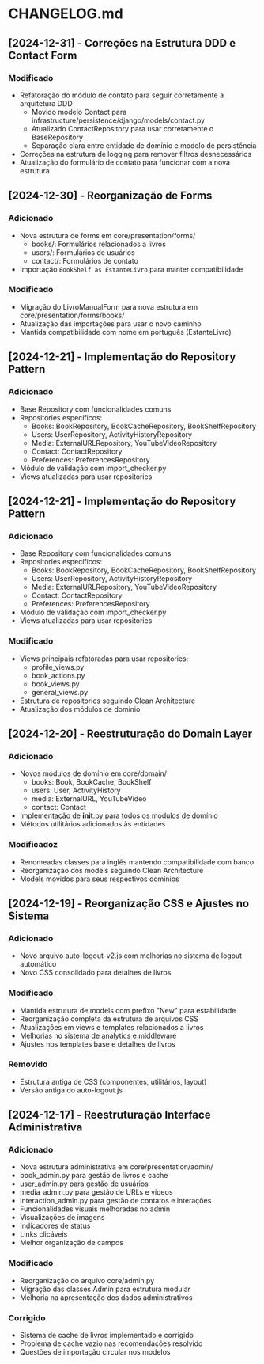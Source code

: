 # CHANGELOG.md

## [2024-12-31] - Correções na Estrutura DDD e Contact Form
### Modificado
- Refatoração do módulo de contato para seguir corretamente a arquitetura DDD
  - Movido modelo Contact para infrastructure/persistence/django/models/contact.py
  - Atualizado ContactRepository para usar corretamente o BaseRepository
  - Separação clara entre entidade de domínio e modelo de persistência
- Correções na estrutura de logging para remover filtros desnecessários
- Atualização do formulário de contato para funcionar com a nova estrutura

## [2024-12-30] - Reorganização de Forms
### Adicionado
- Nova estrutura de forms em core/presentation/forms/
  - books/: Formulários relacionados a livros
  - users/: Formulários de usuários
  - contact/: Formulários de contato
- Importação `BookShelf as EstanteLivro` para manter compatibilidade

### Modificado
- Migração do LivroManualForm para nova estrutura em core/presentation/forms/books/
- Atualização das importações para usar o novo caminho
- Mantida compatibilidade com nome em português (EstanteLivro)

## [2024-12-21] - Implementação do Repository Pattern
### Adicionado
- Base Repository com funcionalidades comuns
- Repositories específicos:
  - Books: BookRepository, BookCacheRepository, BookShelfRepository
  - Users: UserRepository, ActivityHistoryRepository
  - Media: ExternalURLRepository, YouTubeVideoRepository
  - Contact: ContactRepository
  - Preferences: PreferencesRepository
- Módulo de validação com import_checker.py
- Views atualizadas para usar repositories

## [2024-12-21] - Implementação do Repository Pattern
### Adicionado
- Base Repository com funcionalidades comuns
- Repositories específicos:
  - Books: BookRepository, BookCacheRepository, BookShelfRepository
  - Users: UserRepository, ActivityHistoryRepository
  - Media: ExternalURLRepository, YouTubeVideoRepository
  - Contact: ContactRepository
  - Preferences: PreferencesRepository
- Módulo de validação com import_checker.py
- Views atualizadas para usar repositories

### Modificado
- Views principais refatoradas para usar repositories:
  - profile_views.py
  - book_actions.py
  - book_views.py
  - general_views.py
- Estrutura de repositories seguindo Clean Architecture
- Atualização dos módulos de domínio

## [2024-12-20] - Reestruturação do Domain Layer
### Adicionado
- Novos módulos de domínio em core/domain/
  - books: Book, BookCache, BookShelf
  - users: User, ActivityHistory
  - media: ExternalURL, YouTubeVideo
  - contact: Contact
- Implementação de __init__.py para todos os módulos de domínio
- Métodos utilitários adicionados às entidades

### Modificadoz
- Renomeadas classes para inglês mantendo compatibilidade com banco
- Reorganização dos models seguindo Clean Architecture
- Models movidos para seus respectivos domínios

## [2024-12-19] - Reorganização CSS e Ajustes no Sistema
### Adicionado
- Novo arquivo auto-logout-v2.js com melhorias no sistema de logout automático
- Novo CSS consolidado para detalhes de livros

### Modificado
- Mantida estrutura de models com prefixo "New" para estabilidade
- Reorganização completa da estrutura de arquivos CSS
- Atualizações em views e templates relacionados a livros
- Melhorias no sistema de analytics e middleware
- Ajustes nos templates base e detalhes de livros

### Removido
- Estrutura antiga de CSS (componentes, utilitários, layout)
- Versão antiga do auto-logout.js

## [2024-12-17] - Reestruturação Interface Administrativa
### Adicionado
- Nova estrutura administrativa em core/presentation/admin/
 - book_admin.py para gestão de livros e cache
 - user_admin.py para gestão de usuários
 - media_admin.py para gestão de URLs e vídeos
 - interaction_admin.py para gestão de contatos e interações
- Funcionalidades visuais melhoradas no admin
 - Visualizações de imagens
 - Indicadores de status
 - Links clicáveis
 - Melhor organização de campos

### Modificado
- Reorganização do arquivo core/admin.py
- Migração das classes Admin para estrutura modular
- Melhoria na apresentação dos dados administrativos

### Corrigido
- Sistema de cache de livros implementado e corrigido
- Problema de cache vazio nas recomendações resolvido
- Questões de importação circular nos modelos 